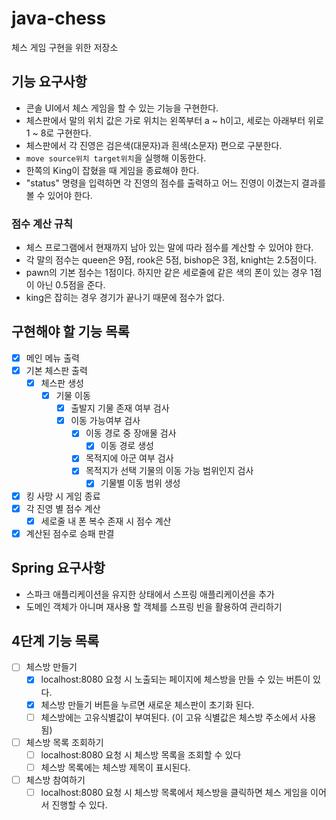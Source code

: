
# java-chess
체스 게임 구현을 위한 저장소

## 기능 요구사항

- 콘솔 UI에서 체스 게임을 할 수 있는 기능을 구현한다.
- 체스판에서 말의 위치 값은 가로 위치는 왼쪽부터 a ~ h이고, 세로는 아래부터 위로 1 ~ 8로 구현한다.
- 체스판에서 각 진영은 검은색(대문자)과 흰색(소문자) 편으로 구분한다.
- `move source위치 target위치`을 실행해 이동한다.
- 한쪽의 King이 잡혔을 때 게임을 종료해야 한다.
- "status" 명령을 입력하면 각 진영의 점수를 출력하고 어느 진영이 이겼는지 결과를 볼 수 있어야 한다.

### 점수 계산 규칙

- 체스 프로그램에서 현재까지 남아 있는 말에 따라 점수를 계산할 수 있어야 한다.
- 각 말의 점수는 queen은 9점, rook은 5점, bishop은 3점, knight는 2.5점이다.
- pawn의 기본 점수는 1점이다. 하지만 같은 세로줄에 같은 색의 폰이 있는 경우 1점이 아닌 0.5점을 준다.
- king은 잡히는 경우 경기가 끝나기 때문에 점수가 없다.

## 구현해야 할 기능 목록
- [x] 메인 메뉴 출력
- [x] 기본 체스판 출력
    - [x] 체스판 생성
        - [x] 기물 이동
            - [x] 출발지 기물 존재 여부 검사
            - [x] 이동 가능여부 검사
                - [x] 이동 경로 중 장애물 검사
                    - [x] 이동 경로 생성
                - [x] 목적지에 아군 여부 검사
                - [x] 목적지가 선택 기물의 이동 가능 범위인지 검사
                    - [x] 기물별 이동 범위 생성
- [x] 킹 사망 시 게임 종료
- [x] 각 진영 별 점수 계산
    - [x] 세로줄 내 폰 복수 존재 시 점수 계산
- [x] 계산된 점수로 승패 판결

## Spring 요구사항

- 스파크 애플리케이션을 유지한 상태에서 스프링 애플리케이션을 추가
- 도메인 객체가 아니며 재사용 할 객체를 스프링 빈을 활용하여 관리하기

## 4단계 기능 목록

- [ ] 체스방 만들기
    - [x] localhost:8080 요청 시 노출되는 페이지에 체스방을 만들 수 있는 버튼이 있다.
    - [x] 체스방 만들기 버튼을 누르면 새로운 체스판이 초기화 된다.
    - [ ] 체스방에는 고유식별값이 부여된다. (이 고유 식별값은 체스방 주소에서 사용 됨)

- [ ] 체스방 목록 조회하기
    - [ ] localhost:8080 요청 시 체스방 목록을 조회할 수 있다
    - [ ] 체스방 목록에는 체스방 제목이 표시된다.

- [ ] 체스방 참여하기
    - [ ] localhost:8080 요청 시 체스방 목록에서 체스방을 클릭하면 체스 게임을 이어서 진행할 수 있다.
